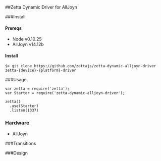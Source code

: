 ##Zetta Dynamic Driver for AllJoyn

###Install

#### Prereqs

* Node v0.10.25
* AllJoyn v14.12b

#### Install

```
$> git clone https://github.com/zettajs/zetta-dynamic-alljoyn-driver zetta-{device}-{platform}-driver
```

###Usage

```
var zetta = require('zetta');
var Starter = require('zetta-dynamic-alljoyn-driver');

zetta()
  .use(Starter)
  .listen(1337)
```

### Hardware

* AllJoyn

###Transitions


###Design

